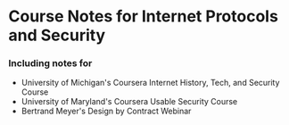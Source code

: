 # Course Notes for Internet Protocols and Security
### Including notes for 
- University of Michigan's Coursera Internet History, Tech, and Security Course
- University of Maryland's Coursera Usable Security Course
- Bertrand Meyer's Design by Contract Webinar